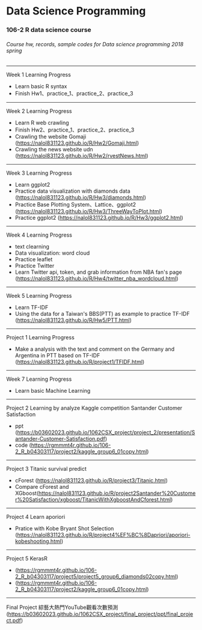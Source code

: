 # Data Science Programming
### 106-2 R data science course
###### Course hw, records, sample codes for Data science programming 2018 spring
---------------------------------------

Week 1
Learning Progress
 + Learn basic R syntax
 + Finish Hw1、practice_1、practice_2、practice_3
 
---------------------------------------

Week 2
Learning Progress
 + Learn R web crawling
 + Finish Hw2、practice_1、practice_2、practice_3
 + Crawling the website Gomaji (https://nalol831123.github.io/R/Hw2/Gomaji.html)
 + Crawling the news website udn (https://nalol831123.github.io/R/Hw2/rvestNews.html)

---------------------------------------

Week 3
Learning Progress
 + Learn ggplot2
 + Practice data visualization with diamonds data (https://nalol831123.github.io/R/Hw3/diamonds.html)
 + Practice Base Plotting System、Lattice、ggplot2 (https://nalol831123.github.io/R/Hw3/ThreeWayToPlot.html)
 + Practice ggplot2 (https://nalol831123.github.io/R/Hw3/ggplot2.html)
 

---------------------------------------

Week 4
Learning Progress
 + text clearning
 + Data visualization: word cloud
 + Practice leaflet
 + Practice Twitter
 + Learn Twitter api, token, and grab information from NBA fan's page
 (https://nalol831123.github.io/R/Hw4/twitter_nba_wordcloud.html)

---------------------------------------

Week 5
Learning Progress
 + Learn TF-IDF 
 + Using the data for a Taiwan's BBS(PTT) as example to practice TF-IDF (https://nalol831123.github.io/R/Hw5/PTT.html)

---------------------------------------

Project 1
Learning Progress
 + Make a analysis with the text and comment on the Germany and Argentina in PTT based on TF-IDF   
  (https://nalol831123.github.io/R/project1/TFIDF.html)
  
---------------------------------------

Week 7
Learning Progress
 + Learn basic Machine Learning

---------------------------------------

Project 2
Learning by analyze Kaggle competition
Santander Customer Satisfaction 
 + ppt (https://b03602023.github.io/1062CSX_project/project_2/presentation/Santander-Customer-Satisfaction.pdf)
 + code (https://rgmmmt4r.github.io/106-2_R_b04303117/project2/kaggle_group6_01copy.html)
 
---------------------------------------

Project 3
Titanic survival predict
 + cForest (https://nalol831123.github.io/R/project3/Titanic.html)
 + Compare cForest and XGboost(https://nalol831123.github.io/R/project2Santander%20Customer%20Satisfaction/xgboost/TitanicWithXgboostAndCforest.html)

---------------------------------------

Project 4
Learn aporiori 
 + Pratice with Kobe Bryant Shot Selection
 (https://nalol831123.github.io/R/project4%EF%BC%8Dapriori/aporiori-kobeshooting.html)
 
---------------------------------------

Project 5
KerasR
+ (https://rgmmmt4r.github.io/106-2_R_b04303117/project5/project5_group6_diamonds02copy.html)
+ (https://rgmmmt4r.github.io/106-2_R_b04303117/project2/kaggle_group6_01copy.html)


---------------------------------------

Final Project 
綜藝大熱門YouTube觀看次數預測 (https://b03602023.github.io/1062CSX_project/final_project/ppt/final_project.pdf)




 


 


